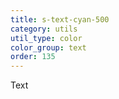 ```yaml
---
title: s-text-cyan-500
category: utils
util_type: color
color_group: text
order: 135
---
```

<div class="s-text-cyan-500 s-bg-black">Text</div>